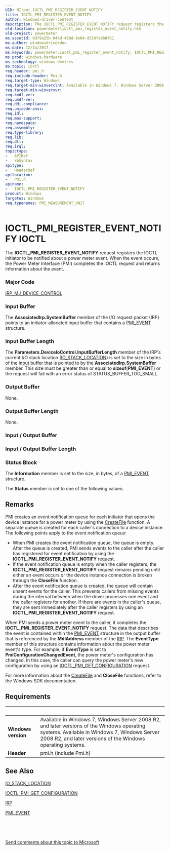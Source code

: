 ```yaml
---
UID: NI:pmi.IOCTL_PMI_REGISTER_EVENT_NOTIFY
title: IOCTL_PMI_REGISTER_EVENT_NOTIFY
author: windows-driver-content
description: The IOCTL_PMI_REGISTER_EVENT_NOTIFY request registers the IOCTL initiator to be notified about a power meter event. When the event occurs, the Power Meter Interface (PMI) completes the IOCTL request and returns information about the event.
old-location: powermeter\ioctl_pmi_register_event_notify.htm
old-project: powermeter
ms.assetid: 0d79a25b-846d-490d-9e04-d319fa860761
ms.author: windowsdriverdev
ms.date: 12/14/2017
ms.keywords: powermeter.ioctl_pmi_register_event_notify, IOCTL_PMI_REGISTER_EVENT_NOTIFY control code [Power Metering and Budgeting Devices], IOCTL_PMI_REGISTER_EVENT_NOTIFY, pmi/IOCTL_PMI_REGISTER_EVENT_NOTIFY, PowerMeterRef_9132445e-2195-4f6a-933d-0dc858128c4d.xml
ms.prod: windows-hardware
ms.technology: windows-devices
ms.topic: ioctl
req.header: pmi.h
req.include-header: Pmi.h
req.target-type: Windows
req.target-min-winverclnt: Available in Windows 7, Windows Server 2008 R2, and later versions of the Windows operating systems.
req.target-min-winversvr: 
req.kmdf-ver: 
req.umdf-ver: 
req.ddi-compliance: 
req.unicode-ansi: 
req.idl: 
req.max-support: 
req.namespace: 
req.assembly: 
req.type-library: 
req.lib: 
req.dll: 
req.irql: 
topictype:
-	APIRef
-	kbSyntax
apitype:
-	HeaderDef
apilocation:
-	Pmi.h
apiname:
-	IOCTL_PMI_REGISTER_EVENT_NOTIFY
product: Windows
targetos: Windows
req.typenames: PMI_MEASUREMENT_UNIT
---
```


# IOCTL_PMI_REGISTER_EVENT_NOTIFY IOCTL
The <b>IOCTL_PMI_REGISTER_EVENT_NOTIFY</b> request registers the IOCTL initiator to be notified about a power meter event. When the event occurs, the Power Meter Interface (PMI) completes the IOCTL request and returns information about the event.

### Major Code
[IRP_MJ_DEVICE_CONTROL](xref:"https://docs.microsoft.com/en-us/windows-hardware/drivers/kernel/irp-mj-device-control")

### Input Buffer
The <b>AssociatedIrp.SystemBuffer</b> member of the I/O request packet (IRP) points to an initiator-allocated input buffer that contains a <a href="..\pmi\ns-pmi-_pmi_event.md">PMI_EVENT</a> structure.

### Input Buffer Length
The <b>Parameters.DeviceIoControl.InputBufferLength</b> member of the IRP's current I/O stack location (<a href="..\wdm\ns-wdm-_io_stack_location.md">IO_STACK_LOCATION</a>) is set to the size in bytes of the input buffer that is pointed to by the <b>AssociatedIrp.SystemBuffer</b> member. This size must be greater than or equal to <b>sizeof</b>(<b>PMI_EVENT</b>) or the request will fail with an error status of STATUS_BUFFER_TOO_SMALL.

### Output Buffer
None.

### Output Buffer Length
None.

### Input / Output Buffer
<text></text>

### Input / Output Buffer Length
<text></text>

### Status Block
The <b>Information</b> member is set to the size, in bytes, of a <a href="..\pmi\ns-pmi-_pmi_event.md">PMI_EVENT</a> structure.

The <b>Status</b> member is set to one of the following values:

## Remarks
PMI creates an event notification queue for each initiator that opens the device instance for a power meter by using the <a href="https://msdn.microsoft.com/80a96083-4de9-4422-9705-b8ad2b6cbd1b">CreateFile</a> function. A separate queue is created for each caller's connection to a device instance. The following points apply to the event notification queue:
<ul>
<li>
When PMI creates the event notification queue, the queue is empty. After the queue is created, PMI sends events to the caller after the caller has registered for event notification by using the <b>IOCTL_PMI_REGISTER_EVENT_NOTIFY</b> request. 

</li>
<li>
If the event notification queue is empty when the caller registers, the <b>IOCTL_PMI_REGISTER_EVENT_NOTIFY</b> request remains pending until either an event occurs or the device instance connection is broken through the <b>CloseFile</b> function.

</li>
<li>
After the event notification queue is created, the queue will contain unsent events for the caller. This prevents callers from missing events during the interval between when the driver processes one event and the caller registers for another. If there are events in the caller's queue, they are sent immediately after the caller registers by using an <b>IOCTL_PMI_REGISTER_EVENT_NOTIFY</b> request.

</li>
</ul>When PMI sends a power meter event to the caller, it completes the <b>IOCTL_PMI_REGISTER_EVENT_NOTIFY</b> request. The data that describes the event is contained within the <a href="..\pmi\ns-pmi-_pmi_event.md">PMI_EVENT</a> structure in the output buffer that is referenced by the <b>MdlAddress</b> member of the <a href="..\wdm\ns-wdm-_irp.md">IRP</a>. The <b>EventType </b>member of this structure contains information about the power meter event's type. For example, if <b>EventType</b> is set to <b>PmiConfigurationChangedEvent</b>, the power meter's configuration has changed. In this case, the caller can query the power meter's new configuration by using an <a href="..\pmi\ni-pmi-ioctl_pmi_get_configuration.md">IOCTL_PMI_GET_CONFIGURATION</a> request.

For more information about the <a href="https://msdn.microsoft.com/80a96083-4de9-4422-9705-b8ad2b6cbd1b">CreateFile</a> and <b>CloseFile</b> functions, refer to the Windows SDK documentation.

## Requirements
| &nbsp; | &nbsp; |
| ---- |:---- |
| **Windows version** | Available in Windows 7, Windows Server 2008 R2, and later versions of the Windows operating systems. Available in Windows 7, Windows Server 2008 R2, and later versions of the Windows operating systems. |
| **Header** | pmi.h (include Pmi.h) |

## See Also

<a href="..\wdm\ns-wdm-_io_stack_location.md">IO_STACK_LOCATION</a>

<a href="..\pmi\ni-pmi-ioctl_pmi_get_configuration.md">IOCTL_PMI_GET_CONFIGURATION</a>

<a href="..\wdm\ns-wdm-_irp.md">IRP</a>

<a href="..\pmi\ns-pmi-_pmi_event.md">PMI_EVENT</a>

 

 

<a href="mailto:wsddocfb@microsoft.com?subject=Documentation%20feedback [powermeter\powermeter]:%20IOCTL_PMI_REGISTER_EVENT_NOTIFY control code%20 RELEASE:%20(12/14/2017)&amp;body=%0A%0APRIVACY STATEMENT%0A%0AWe use your feedback to improve the documentation. We don't use your email address for any other purpose, and we'll remove your email address from our system after the issue that you're reporting is fixed. While we're working to fix this issue, we might send you an email message to ask for more info. Later, we might also send you an email message to let you know that we've addressed your feedback.%0A%0AFor more info about Microsoft's privacy policy, see http://privacy.microsoft.com/en-us/default.aspx." title="Send comments about this topic to Microsoft">Send comments about this topic to Microsoft</a>